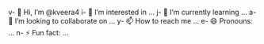 v- 👋 Hi, I’m @kveera4
i- 👀 I’m interested in ...
j- 🌱 I’m currently learning ...
a- 💞️ I’m looking to collaborate on ...
y- 📫 How to reach me ...
e- 😄 Pronouns: ...
n- ⚡ Fun fact: ...

<!---
kveera4/kveera4 is a ✨ special ✨ repository because its `README.md` (this file) appears on your GitHub profile.
You can click the Preview link to take a look at your changes.
--->
